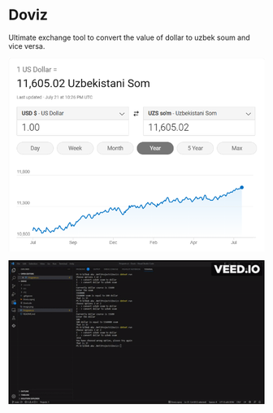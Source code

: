 # Doviz
Ultimate exchange tool to convert the value of dollar to uzbek soum and vice versa.

![Alt text](image.png)

![Alt text](<ezgif.com-video-to-gif (1).gif>)
